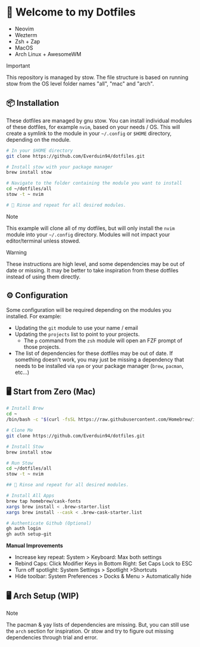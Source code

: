 # 👋 Welcome to my Dotfiles

- Neovim
- Wezterm
- Zsh + Zap
- MacOS
- Arch Linux + AwesomeWM

> [!IMPORTANT]
> This repository is managed by stow. The file structure is based on running stow from the OS level folder names "all", "mac" and "arch".


## 📦 Installation

These dotfiles are managed by gnu stow. You can install individual modules of these dotfiles, for example `nvim`, based on your needs / OS. This will create a symlink to the module in your `~/.config` or `$HOME` directory, depending on the module.

```sh
# In your $HOME directory
git clone https://github.com/Everduin94/dotfiles.git

# Install stow with your package manager
brew install stow

# Navigate to the folder containing the module you want to install
cd ~/dotfiles/all
stow -t ~ nvim

# 🔄 Rinse and repeat for all desired modules.
```

> [!NOTE]
> This example will clone all of my dotfiles, but will only install the `nvim` module into your `~/.config` directory. Modules will not impact your editor/terminal unless stowed.

> [!WARNING]
> These instructions are high level, and some dependencies may be out of date or missing. It may be better to take inspiration from these dotfiles instead of using them directly.

## ⚙️ Configuration

Some configuration will be required depending on the modules you installed. For example:

- Updating the `git` module to use your name / email
- Updating the `projects` list to point to your projects.
  - The `p` command from the `zsh` module will open an FZF prompt of those projects.
- The list of dependencies for these dotfiles may be out of date. If something doesn't work, you may just be missing a dependency that needs to be installed via `npm` or your package manager (`brew`, `pacman`, etc...)

## 🖥️ Start from Zero (Mac)

```sh
# Install Brew
cd ~
/bin/bash -c "$(curl -fsSL https://raw.githubusercontent.com/Homebrew/install/HEAD/install.sh)"

# Clone Me
git clone https://github.com/Everduin94/dotfiles.git

# Install Stow
brew install stow

# Run Stow
cd ~/dotfiles/all
stow -t ~ nvim

## 🔄 Rinse and repeat for all desired modules.

# Install All Apps
brew tap homebrew/cask-fonts
xargs brew install < .brew-starter.list
xargs brew install --cask < .brew-cask-starter.list

# Authenticate Github (Optional)
gh auth login
gh auth setup-git
```


**Manual Improvements**
- Increase key repeat: System > Keyboard: Max both settings
- Rebind Caps: Click Modifier Keys in Bottom Right: Set Caps Lock to ESC
- Turn off spotlight: System Settings > Spotlight >Shortcuts
- Hide toolbar: System Preferences > Docks & Menu > Automatically hide

## 🖥️ Arch Setup (WIP)


> [!NOTE]
> The pacman & yay lists of dependencies are missing. But, you can still use the `arch` section for inspiration. Or stow and try to figure out missing dependencies through trial and error.
